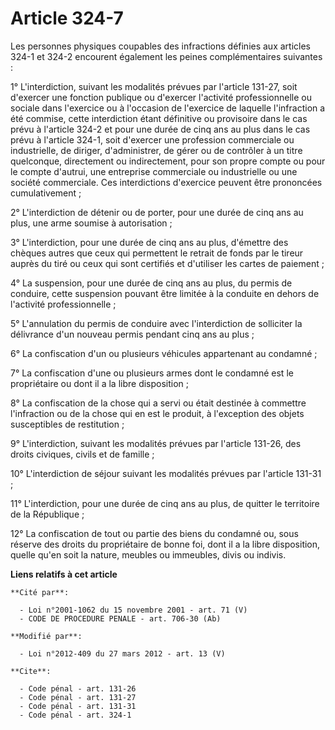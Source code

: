 # Article 324-7

Les personnes physiques coupables des infractions définies aux articles 324-1 et 324-2 encourent également les peines
complémentaires suivantes : 

1° L'interdiction, suivant les modalités prévues par l'article 131-27, soit d'exercer une fonction publique ou d'exercer
l'activité professionnelle ou sociale dans l'exercice ou à l'occasion de l'exercice de laquelle l'infraction a été commise,
cette interdiction étant définitive ou provisoire dans le cas prévu à l'article 324-2 et pour une durée de cinq ans au plus
dans le cas prévu à l'article 324-1, soit d'exercer une profession commerciale ou industrielle, de diriger, d'administrer, de
gérer ou de contrôler à un titre quelconque, directement ou indirectement, pour son propre compte ou pour le compte d'autrui,
une entreprise commerciale ou industrielle ou une société commerciale. Ces interdictions d'exercice peuvent être prononcées
cumulativement ; 

2° L'interdiction de détenir ou de porter, pour une durée de cinq ans au plus, une arme soumise à autorisation ; 

3° L'interdiction, pour une durée de cinq ans au plus, d'émettre des chèques autres que ceux qui permettent le retrait de
fonds par le tireur auprès du tiré ou ceux qui sont certifiés et d'utiliser les cartes de paiement ; 

4° La suspension, pour une durée de cinq ans au plus, du permis de conduire, cette suspension pouvant être limitée à la
conduite en dehors de l'activité professionnelle ; 

5° L'annulation du permis de conduire avec l'interdiction de solliciter la délivrance d'un nouveau permis pendant cinq ans au
plus ; 

6° La confiscation d'un ou plusieurs véhicules appartenant au condamné ; 

7° La confiscation d'une ou plusieurs armes dont le condamné est le propriétaire ou dont il a la libre disposition ; 

8° La confiscation de la chose qui a servi ou était destinée à commettre l'infraction ou de la chose qui en est le produit, à
l'exception des objets susceptibles de restitution ; 

9° L'interdiction, suivant les modalités prévues par l'article 131-26, des droits civiques, civils et de famille ; 

10° L'interdiction de séjour suivant les modalités prévues par l'article 131-31 ; 

11° L'interdiction, pour une durée de cinq ans au plus, de quitter le territoire de la République ; 

12° La confiscation de tout ou partie des biens du condamné ou, sous réserve des droits du propriétaire de bonne foi, dont il
a la libre disposition, quelle qu'en soit la nature, meubles ou immeubles, divis ou indivis.

**Liens relatifs à cet article**

	**Cité par**:

	  - Loi n°2001-1062 du 15 novembre 2001 - art. 71 (V)
	  - CODE DE PROCEDURE PENALE - art. 706-30 (Ab)

	**Modifié par**:

	  - Loi n°2012-409 du 27 mars 2012 - art. 13 (V)

	**Cite**:

	  - Code pénal - art. 131-26
	  - Code pénal - art. 131-27
	  - Code pénal - art. 131-31
	  - Code pénal - art. 324-1
